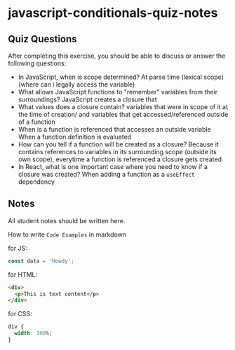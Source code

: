 # javascript-conditionals-quiz-notes

## Quiz Questions

After completing this exercise, you should be able to discuss or answer the following questions:

- In JavaScript, when is scope determined?
  At parse time (lexical scope) (where can i legally access the variable)
- What allows JavaScript functions to "remember" variables from their surroundings?
  JavaScript creates a closure that
- What values does a closure contain?
  variables that were in scope of it at the time of creation/ and variables that get accessed/referenced outside of a function
- When is a function is referenced that accesses an outside variable
  When a function definition is evaluated
- How can you tell if a function will be created as a closure?
  Because it contains references to variables in its surrounding scope (outside its own scope), everytime a function is referenced a closure gets created
- In React, what is one important case where you need to know if a closure was created?
  When adding a function as a `useEffect` dependency

## Notes

All student notes should be written here.

How to write `Code Examples` in markdown

for JS:

```javascript
const data = 'Howdy';
```

for HTML:

```html
<div>
  <p>This is text content</p>
</div>
```

for CSS:

```css
div {
  width: 100%;
}
```
